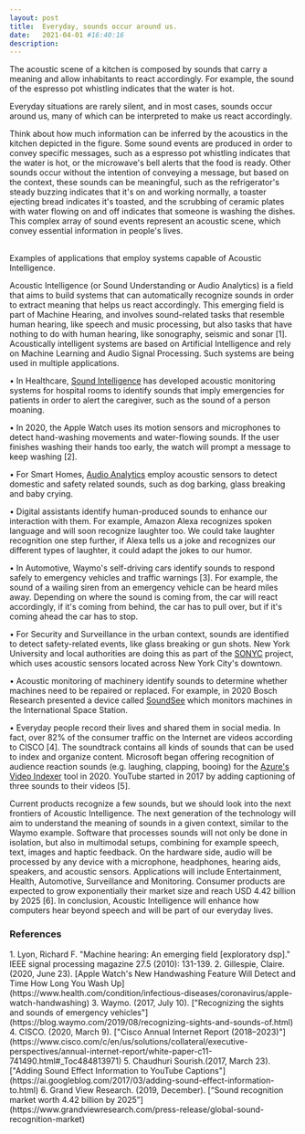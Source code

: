 ```yaml
---
layout: post
title:  Everyday, sounds occur around us.
date:   2021-04-01 #16:40:16
description:
---
```


<!--
Jean shorts raw denim Vice normcore, art party High Life PBR skateboard stumptown vinyl kitsch. Four loko meh 8-bit, tousled banh mi tilde forage Schlitz dreamcatcher twee 3 wolf moon. Chambray asymmetrical paleo salvia, sartorial umami four loko master cleanse drinking vinegar brunch. <a href="https://www.pinterest.com" target="blank">Pinterest</a> DIY authentic Schlitz, hoodie Intelligentsia butcher trust fund brunch shabby chic Kickstarter forage flexitarian. Direct trade <a href="https://en.wikipedia.org/wiki/Cold-pressed_juice" target="blank">cold-pressed</a> meggings stumptown plaid, pop-up taxidermy. Hoodie XOXO fingerstache scenester Echo Park. Plaid ugh Wes Anderson, freegan pug selvage fanny pack leggings pickled food truck DIY irony Banksy.

#### Hipster list
<ul>
    <li>brunch</li>
    <li>fixie</li>
    <li>raybans</li>
    <li>messenger bag</li>
</ul>

Hoodie Thundercats retro, tote bag 8-bit Godard craft beer gastropub. Truffaut Tumblr taxidermy, raw denim Kickstarter sartorial dreamcatcher. Quinoa chambray slow-carb salvia readymade, bicycle rights 90's yr typewriter selfies letterpress cardigan vegan.

<hr>

Pug heirloom High Life vinyl swag, single-origin coffee four dollar toast taxidermy reprehenderit fap distillery master cleanse locavore. Est anim sapiente leggings Brooklyn ea. Thundercats locavore excepteur veniam eiusmod. Raw denim Truffaut Schlitz, migas sapiente Portland VHS twee Bushwick Marfa typewriter retro id keytar.

<blockquote>
    We do not grow absolutely, chronologically. We grow sometimes in one dimension, and not in another, unevenly. We grow partially. We are relative. We are mature in one realm, childish in another.
    —Anais Nin
</blockquote>
-->

<div class="row">
    <div class="col-sm mt-3 mt-md-0">
        <img class="img-fluid rounded z-depth-1" src="{{ '/assets/img/kitchen.jpg' | relative_url }}" alt="" title="example image"/>
    </div>
</div>
<div class="caption">
    The acoustic scene of a kitchen is composed by sounds that carry a meaning and allow inhabitants to react accordingly. For example, the sound of the espresso pot whistling indicates that the water is hot.
</div>


Everyday situations are rarely silent, and in most cases, sounds occur around us, many of which can be interpreted to make us react accordingly.
<br>

Think about how much information can be inferred by the acoustics in the kitchen depicted in the figure. Some sound events are produced in order to convey specific messages, such as a espresso pot whistling indicates that the water is hot, or the microwave's bell alerts that the food is ready. Other sounds occur without the intention of conveying a message, but based on the context, these sounds can be meaningful, such as the refrigerator's steady buzzing indicates that it's on and working normally, a toaster ejecting bread indicates it's toasted, and the scrubbing of ceramic plates with water flowing on and off indicates that someone is washing the dishes. This complex array of sound events represent an acoustic scene, which convey essential information in people's lives.
<br><br>

<div class="row">
    <div class="col-sm mt-3 mt-md-0">
        <img class="img-fluid rounded z-depth-1" src="{{ '/assets/img/applications.png' | relative_url }}" alt="" title="example image"/>
    </div>
</div>
<div class="caption">
  Examples of applications that employ systems capable of Acoustic Intelligence.
</div>

 Acoustic Intelligence (or Sound Understanding or Audio Analytics) is a field that aims to build systems that can automatically recognize sounds in order to extract meaning that helps us react accordingly. This emerging field is part of Machine Hearing, and involves sound-related tasks that resemble human hearing, like speech and music processing, but also tasks that have nothing to do with human hearing, like sonography, seismic and sonar [1]. Acoustically intelligent systems are based on Artificial Intelligence and rely on Machine Learning and Audio Signal Processing. Such systems are being used in multiple applications.

•	In Healthcare, [Sound Intelligence](https://www.soundintel.com/) has developed acoustic monitoring systems for hospital rooms to identify sounds that imply emergencies for patients in order to alert the caregiver, such as the sound of a person moaning.

•	In 2020, the Apple Watch uses its motion sensors and microphones to detect hand-washing movements and water-flowing sounds. If the user finishes washing their hands too early, the watch will prompt a message to keep washing [2].

•	For Smart Homes, [Audio Analytics](https://www.audioanalytic.com/) employ acoustic sensors to detect domestic and safety related sounds, such as dog barking, glass breaking and baby crying.

•	Digital assistants identify human-produced sounds to enhance our interaction with them. For example, Amazon Alexa recognizes spoken language and  will soon recognize laughter too. We could take laughter recognition one step further, if Alexa tells us a joke and recognizes our different types of laughter, it could adapt the jokes to our humor.

•	In Automotive, Waymo's self-driving cars identify sounds to respond safely to emergency vehicles and traffic warnings [3]. For example, the sound of a wailing siren from an emergency vehicle can be heard miles away. Depending on where the sound is coming from, the car will react accordingly, if it's coming from behind, the car has to pull over, but if it's coming ahead the car has to stop.

•	For Security and Surveillance in the urban context, sounds are identified to detect safety-related events, like glass breaking or gun shots. New York University and local authorities are doing this as part of the [SONYC](https://wp.nyu.edu/sonyc/) project, which uses acoustic sensors located across New York City's downtown.

•	Acoustic monitoring of machinery identify sounds to determine whether machines need to be repaired or replaced. For example, in 2020 Bosch Research presented a device called [SoundSee](https://www.bosch.com/stories/acoustic-sensors/) which monitors machines in the International Space Station.

•	Everyday people record their lives and shared them in social media. In fact, over 82% of the consumer traffic on the Internet are videos according to CISCO [4]. The soundtrack contains all kinds of sounds that can be used to index and organize content. Microsoft began offering recognition of audience reaction sounds (e.g. laughing, clapping, booing) for the [Azure's Video Indexer](https://azure.microsoft.com/en-us/services/media-services/video-indexer/) tool in 2020. YouTube started in 2017 by adding captioning of three sounds to their videos [5].

Current products recognize a few sounds, but we should look into the next frontiers of Acoustic Intelligence. The next generation of the technology will aim to understand the meaning of sounds in a given context, similar to the Waymo example. Software that processes sounds will not only be done in isolation, but also in multimodal setups, combining for example speech, text, images and haptic feedback. On the hardware side, audio will be processed by any device with a microphone, headphones, hearing aids, speakers, and acoustic sensors. Applications will include Entertainment, Health, Automotive, Surveillance and Monitoring. Consumer products are expected to grow exponentially their market size and reach USD 4.42 billion by 2025 [6]. In conclusion, Acoustic Intelligence will enhance how computers hear beyond speech and will be part of our everyday lives.

<h3>References</h3>
1. Lyon, Richard F. "Machine hearing: An emerging field [exploratory dsp]." IEEE signal processing magazine 27.5 (2010): 131-139.
2. Gillespie, Claire. (2020, June 23). [Apple Watch's New Handwashing Feature Will Detect and Time How Long You Wash Up](https://www.health.com/condition/infectious-diseases/coronavirus/apple-watch-handwashing)
3. Waymo. (2017, July 10). ["Recognizing the sights and sounds of emergency vehicles"](https://blog.waymo.com/2019/08/recognizing-sights-and-sounds-of.html)
4. CISCO. (2020, March 9). ["Cisco Annual Internet Report (2018–2023)"](https://www.cisco.com/c/en/us/solutions/collateral/executive-perspectives/annual-internet-report/white-paper-c11-741490.html#_Toc484813971)
5. Chaudhuri Sourish.(2017, March 23).  ["Adding Sound Effect Information to YouTube Captions"](https://ai.googleblog.com/2017/03/adding-sound-effect-information-to.html)
6. Grand View Research. (2019, December). [“Sound recognition market worth 4.42 billion by 2025”](https://www.grandviewresearch.com/press-release/global-sound-recognition-market)

